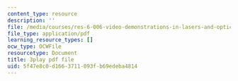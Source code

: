 ```yaml
---
content_type: resource
description: ''
file: /media/courses/res-6-006-video-demonstrations-in-lasers-and-optics-spring-2008/5f47e8c0d1663711093fb69edeba4814_kuht5Nv3Iio.pdf
file_type: application/pdf
learning_resource_types: []
ocw_type: OCWFile
resourcetype: Document
title: 3play pdf file
uid: 5f47e8c0-d166-3711-093f-b69edeba4814
---
```


